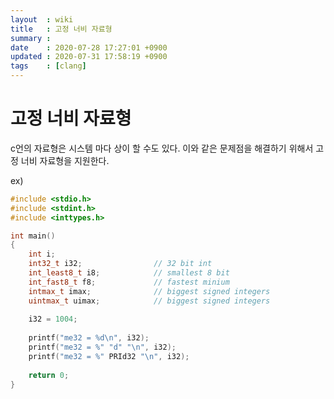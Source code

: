 ```yaml
---
layout  : wiki
title   : 고정 너비 자료형
summary : 
date    : 2020-07-28 17:27:01 +0900
updated : 2020-07-31 17:58:19 +0900
tags    : [clang]
---
```


# 고정 너비 자료형

c언의 자료형은 시스템 마다 상이 할 수도 있다.
이와 같은 문제점을 해결하기 위해서 고정 너비 자료형을 지원한다.

ex)
```c
#include <stdio.h>
#include <stdint.h>
#include <inttypes.h>

int main()
{
    int i;
    int32_t i32;                // 32 bit int
    int_least8_t i8;            // smallest 8 bit
    int_fast8_t f8;             // fastest minium
    intmax_t imax;              // biggest signed integers
    uintmax_t uimax;            // biggest signed integers
    
    i32 = 1004;
    
    printf("me32 = %d\n", i32);
    printf("me32 = %" "d" "\n", i32);
    printf("me32 = %" PRId32 "\n", i32);
    
    return 0;
}
```
